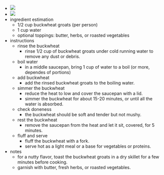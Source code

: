- ![](https://peach-geographical-bat-397.mypinata.cloud/ipfs/bafkreih4av7pd7xxcswwskj6fqgf4u5t6rth7foga7baxvtbqhnma7snkm)
- ![](https://peach-geographical-bat-397.mypinata.cloud/ipfs/bafybeigzp7udsk7kccjtuaatwtcpeuepkc7ysnvvwiy5chsgbw2zgl5a2u)
- ingredient estimation
	- 1/2 cup buckwheat groats (per person)
	- 1 cup water
	- optional toppings: butter, herbs, or roasted vegetables
- instructions
	- rinse the buckwheat
		- rinse 1/2 cup of buckwheat groats under cold running water to remove any dust or debris.
	- boil water
		- in a middle saucepan, bring 1 cup of water to a boil (or more, dependes of portions)
	- add buckwheat
		- add the rinsed buckwheat groats to the boiling water.
	- simmer the buckwheat
		- reduce the heat to low and cover the saucepan with a lid.
		- simmer the buckwheat for about 15-20 minutes, or until all the water is absorbed.
	- check doneness
		- the buckwheat should be soft and tender but not mushy.
	- rest the buckwheat
		- remove the saucepan from the heat and let it sit, covered, for 5 minutes.
	- fluff and serve
		- fluff the buckwheat with a fork.
		- serve hot as a light meal or a base for vegetables or proteins.
- notes
	- for a nutty flavor, toast the buckwheat groats in a dry skillet for a few minutes before cooking.
	- garnish with butter, fresh herbs, or roasted vegetables.